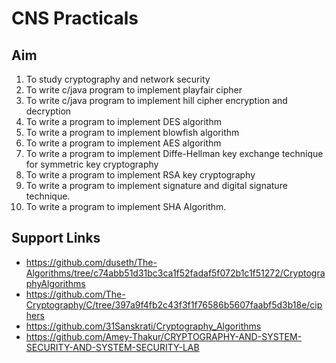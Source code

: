 # CNS Practicals

## Aim

1. To study cryptography and network security
2. To write c/java program to implement playfair cipher
3. To write c/java program to implement hill cipher encryption and decryption
4. To write a program to implement DES algorithm
5. To write a program to implement blowfish algorithm
6. To write a program to implement AES algorithm
7. To write a program to implement Diffe-Hellman key exchange technique for symmetric key cryptography
8. To write a program to implement RSA key cryptography
9. To write a program to implement signature and digital signature technique.
10. To write a program to implement SHA Algorithm.

## Support Links

- <https://github.com/duseth/The-Algorithms/tree/c74abb51d31bc3ca1f52fadaf5f072b1c1f51272/CryptographyAlgorithms>
- <https://github.com/The-Cryptography/C/tree/397a9f4fb2c43f3f1f76586b5607faabf5d3b18e/ciphers>
- <https://github.com/31Sanskrati/Cryptography_Algorithms>
- <https://github.com/Amey-Thakur/CRYPTOGRAPHY-AND-SYSTEM-SECURITY-AND-SYSTEM-SECURITY-LAB>
